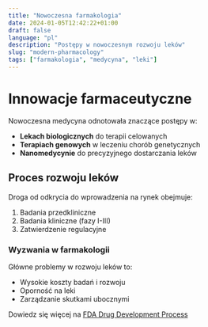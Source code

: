 ```yaml
---
title: "Nowoczesna farmakologia"
date: 2024-01-05T12:42:22+01:00
draft: false
language: "pl"
description: "Postępy w nowoczesnym rozwoju leków"
slug: "modern-pharmacology"
tags: ["farmakologia", "medycyna", "leki"]
---
```


# Innowacje farmaceutyczne

Nowoczesna medycyna odnotowała znaczące postępy w:

- **Lekach biologicznych** do terapii celowanych
- **Terapiach genowych** w leczeniu chorób genetycznych
- **Nanomedycynie** do precyzyjnego dostarczania leków

## Proces rozwoju leków

Droga od odkrycia do wprowadzenia na rynek obejmuje:
1. Badania przedkliniczne
2. Badania kliniczne (fazy I-III)
3. Zatwierdzenie regulacyjne

### Wyzwania w farmakologii

Główne problemy w rozwoju leków to:
* Wysokie koszty badań i rozwoju
* Oporność na leki
* Zarządzanie skutkami ubocznymi

Dowiedz się więcej na [FDA Drug Development Process](https://www.fda.gov/)
